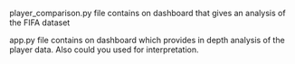 player_comparison.py file contains on dashboard that gives an analysis of the FIFA dataset

app.py file contains on dashboard which provides in depth analysis of the player data. Also could you used for interpretation.
